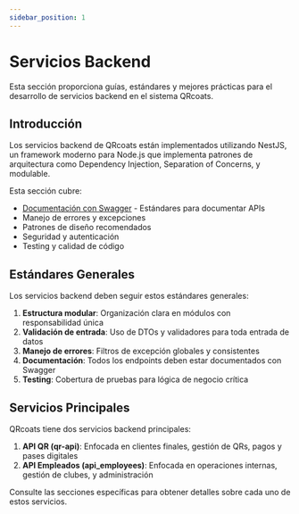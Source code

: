 ```yaml
---
sidebar_position: 1
---
```


# Servicios Backend

Esta sección proporciona guías, estándares y mejores prácticas para el desarrollo de servicios backend en el sistema QRcoats.

## Introducción

Los servicios backend de QRcoats están implementados utilizando NestJS, un framework moderno para Node.js que implementa patrones de arquitectura como Dependency Injection, Separation of Concerns, y modulable.

Esta sección cubre:

- [Documentación con Swagger](./swagger.md) - Estándares para documentar APIs
- Manejo de errores y excepciones
- Patrones de diseño recomendados
- Seguridad y autenticación
- Testing y calidad de código

## Estándares Generales

Los servicios backend deben seguir estos estándares generales:

1. **Estructura modular**: Organización clara en módulos con responsabilidad única
2. **Validación de entrada**: Uso de DTOs y validadores para toda entrada de datos
3. **Manejo de errores**: Filtros de excepción globales y consistentes
4. **Documentación**: Todos los endpoints deben estar documentados con Swagger
5. **Testing**: Cobertura de pruebas para lógica de negocio crítica

## Servicios Principales

QRcoats tiene dos servicios backend principales:

1. **API QR (qr-api)**: Enfocada en clientes finales, gestión de QRs, pagos y pases digitales
2. **API Empleados (api_employees)**: Enfocada en operaciones internas, gestión de clubes, y administración

Consulte las secciones específicas para obtener detalles sobre cada uno de estos servicios. 